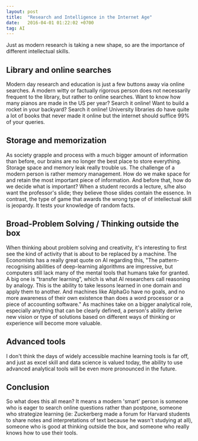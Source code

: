 ```yaml
---
layout: post
title:  "Research and Intelligence in the Internet Age"
date:   2016-04-01 01:22:02 +0700
tag: AI
---
```


Just as modern research is taking a new shape, so are the importance of different intellectual skills.  

## Library and online searches
Modern day research and education is just a few buttons away via online searches. A modern witty or factually rigorous person does not necessarily frequent to the library, but rather to online searches. Want to know how many pianos are made in the US per year? Search it online! Want to build a rocket in your backyard? Search it online! University libraries do have quite a lot of books that never made it online but the internet should suffice 99% of your queries. 

## Storage and memorization 
As society grapple and process with a much bigger amount of information than before, our brains are no longer the best place to store everything. Storage space and memory leak really trouble us. The challenge of a modern person is rather memory management. How do we make space for and retain the most important piece of information. And before that, how do we decide what is important? When a student records a lecture, s/he also want the professor's slide; they believe those slides contain the essence. In contrast, the type of game that awards the wrong type of of intellectual skill is jeopardy. It tests your knowledge of random facts.

## Broad-Problem Solving / Thinking outside the box
When thinking about problem solving and creativity, it's interesting to first see the kind of activity that is about to be replaced by a machine. The Economists has a really great quote on AI regarding this, "The pattern-recognising abilities of deep-learning algorithms are impressive, but computers still lack many of the mental tools that humans take for granted. A big one is “transfer learning”, which is what AI researchers call reasoning by analogy. This is the ability to take lessons learned in one domain and apply them to another. And machines like AlphaGo have no goals, and no more awareness of their own existence than does a word processor or a piece of accounting software." 
As machines take on a bigger analytical role, especially anything that can be clearly defined, a person's ability derive new vision or type of solutions based on different ways of thinking or experience will become more valuable.

## Advanced tools
I don't think the days of widely accessible machine learning tools is far off, and just as excel skill and data science is valued today, the ability to use advanced analytical tools will be even more pronounced in the future. 

## Conclusion

So what does this all mean? It means a modern 'smart' person is someone who is eager to search online questions rather than postpone, someone who strategize learning (ie: Zuckerberg made a forum for Harvard students to share notes and interpretations of text because he wasn't studying at all), someone who is good at thinking outside the box, and someone who really knows how to use their tools.  


